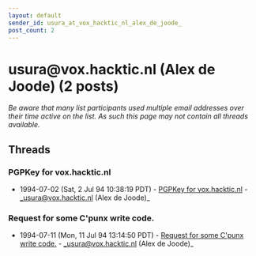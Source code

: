 ```yaml
---
layout: default
sender_id: usura_at_vox_hacktic_nl_alex_de_joode_
post_count: 2
---
```


# usura<span>@</span>vox.hacktic.nl (Alex de Joode) (2 posts)

_Be aware that many list participants used multiple email addresses over their time active on the list. As such this page may not contain all threads available._

## Threads

### PGPKey for vox.hacktic.nl
+ 1994-07-02 (Sat, 2 Jul 94 10:38:19 PDT) - [PGPKey for vox.hacktic.nl](/archive/1994/07/2125a86d1bd7f8f56726567faf7e5d4dbac01d425aaa1e49533bc53fbed574f0) - _usura@vox.hacktic.nl (Alex de Joode)_

### Request for some C'punx write code.
+ 1994-07-11 (Mon, 11 Jul 94 13:14:50 PDT) - [Request for some C'punx write code.](/archive/1994/07/147899d5075134c90a490d854b5cd1ac0036d0611c0a41dc9064152c3fbc84e7) - _usura@vox.hacktic.nl (Alex de Joode)_

